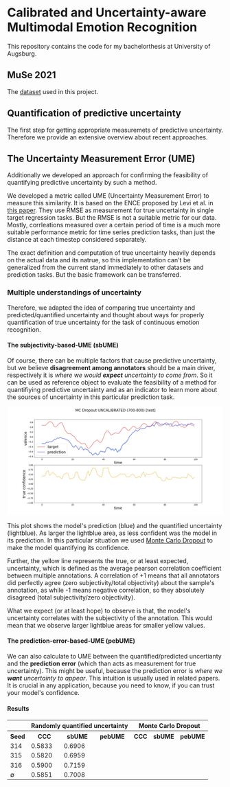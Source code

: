 # Calibrated and Uncertainty-aware Multimodal Emotion Recognition

This repository contains the code for my bachelorthesis at University of Augsburg.

## MuSe 2021

The [dataset](https://www.muse-challenge.org/) used in this project.

## Quantification of predictive uncertainty

The first step for getting appropriate measuremets of predictive uncertainty. Therefore we provide an extensive overview about recent approaches.

## The Uncertainty Measurement Error (UME)

Additionally we developed an approach for confirming the feasibility of quantifying predictive uncertainty by such a method.

We developed a metric called UME (Uncertainty Measurement Error) to measure this similarity. It is based on the ENCE proposed by Levi et al. in [this paper](https://arxiv.org/abs/1905.11659). They use RMSE as measurement for true uncertainty in single target regression tasks. But the RMSE is not a suitable metric for our data. Mostly, corrleations measured over a certain period of time is a much more suitable performance metric for time series prediction tasks, than just the distance at each timestep considered separately.

The exact definition and computation of true uncertainty heavily depends on the actual data and its natrue, so this implementation can't be generalized from the current stand immediately to other datasets and prediction tasks. But the basic framework can be transferred.

### Multiple understandings of uncertainty

Therefore, we adapted the idea of comparing true uncertainty and predicted/quantified uncertainty and thought about ways for properly quantification of true uncertainty for the task of continuous emotion recognition.

#### The subjectivity-based-UME (sbUME)

Of course, there can be multiple factors that cause predictive uncertainty, but we believe **disagreement among annotators** should be a main driver, respectively it is *where we would **expect** uncertainty to come from*. So it can be used as reference object to evaluate the feasibility of a method for quantifiying predictive uncertainty and as an indicator to learn more about the sources of uncertainty in this particular prediction task.

![uncalibrated](images/MC_Dropout_UNCALIBRATED_(700-800).jpg)

This plot shows the model's prediction (blue) and the quantified uncertainty (lightblue). As larger the lightblue area, as less confident was the model in its prediction. In this particular situation we used [Monte Carlo Dropout](https://arxiv.org/abs/1506.02142) to make the model quantifying its confidence.

Further, the yellow line represents the true, or at least expected, uncertainty, which is defined as the average pearson correlation coefficient between multiple annotations. A correlation of +1 means that all annotators did perfectly agree (zero subjectivity/total objectivity) about the sample's annotation, as while -1 means negative correlation, so they absolutely disagreed (total subjectivity/zero objectivity).

What we expect (or at least hope) to observe is that, the model's uncertainty correlates with the subjectivity of the annotation. This would mean that we observe larger lightblue areas for smaller yellow values.

#### The prediction-error-based-UME (pebUME)

We can also calculate to UME between the quantified/predicted uncertianty and the **prediction error** (which than acts as measurement for true uncertainty). This might be useful, because the prediction error is *where we **want** uncertainty to appear*. This intuition is usually used in related papers. It is crucial in any application, because you need to know, if you can trust your model's confidence.

#### Results

<table>
    <tr>
        <th></th>
        <th colspan="3">Randomly quantified uncertainty</th>
        <th colspan="3">Monte Carlo Dropout</th>
    </tr>
    <tr>
        <th>Seed</th>
        <th>CCC</th>
        <th>sbUME</th>
        <th>pebUME</th>
        <th>CCC</th>
        <th>sbUME</th>
        <th>pebUME</th>
    </tr>
    <tr>
        <td>314</td>
        <td>0.5833</td>
        <td>0.6906</td>
        <td></td>
        <td></td>
        <td></td>
        <td></td>
    </tr>
    <tr>
        <td>315</td>
        <td>0.5820</td>
        <td>0.6959</td>
        <td></td>
        <td></td>
        <td></td>
        <td></td>
    </tr>
    <tr>
        <td>316</td>
        <td>0.5900</td>
        <td>0.7159</td>
        <td></td>
        <td></td>
        <td></td>
        <td></td>
    </tr>
    <tr>
        <td>&#8709;</td>
        <td>0.5851</td>
        <td>0.7008</td>
        <td></td>
        <td></td>
        <td></td>
        <td></td>
    </tr>
</table>
